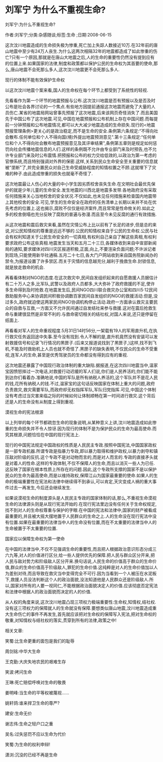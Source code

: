 # 刘军宁  为什么不重视生命?    
    
刘军宁:为什么不重视生命?    
作者:刘军宁;分类:杂感随谈;标签:生命 ;日期:2008-06-15    
这次汶川地震造成的生命损失极为惨重,死亡加上失踪人数接近10万.在32年前的唐山地震中至少有24万人丧生.为什么这两次相隔32年的地震都造成了如此惨重的伤亡?只有一个原因,那就是在唐山大地震之后,人的生命的重要性仍然没有提到应有的位置上来.如果国家的法律,制度和政策都以保护公民的生命权为其首要的使命,那么,唐山地震不会死那么多人,这次汶川地震更不会死那么多人.    
现行的体制不能有效保护生命权    
以这次汶川地震个案来看,国人的生命权在每个环节上都受到了系统性的轻视.    
先看看作为第一个环节的地震预报与公布.这次汶川地震是否有预报以及是否及时公布是社会各界讨论的一个焦点.有些地方因提前通报这次地震而避免了大量的人员伤亡.某省的地震局网站曾事先预报了这次地震,后来该网页奇怪消失了.而且美国先于中国公布了这次地震.可见,中国在地震预报和公布机制上存在中国问题.而每提前一分钟预报和公布地震情况,都可以大大减少地震造成的生命损失.现行的<地震预报管理条例>更关心的是政治稳定,而不是生命的安全.条例第六条规定:“不得向社会散布.任何单位和个人不得向国(境)外提出地震预测意见".第十三条规定:“任何单位和个人不得向社会散布地震预报意见及其评审结果",条例第五章则是规定如何惩罚向社会传播地震信息的人们.这样的条例既不允许由专业部门来及时预告,也不允许专业部门来及时公布震情.把预报和公布的权力交给低效的,以政治为第一考虑的官僚系统,而且特别强调对外界的保密.这样,关系到民众生命安全至关重要的信息就被“垄断"了,并完全置民众对自己生命受威胁程度的知情权置之不顾.这就埋下了灾难的种子.由此造成惨重的损失也就毫不奇怪了.    
这次地震最让人伤心的大量的中小学生因劣质校舍丧失生命.在文明社会最优先保护的就是少年儿童的生命安全.发生地震的川西北是地震多发带.各地政府没有采取任何措施来关心当地校舍的安全状况.不仅如此,也未见任何措施来检查国内地震带上其他校舍的安全.可见,学生的生命安全在政府的任务清单上长期以来并不处在优先考虑的位置上.这也揭示,腐败不仅仅是经济案件,而且常常是性命攸关的.如此之多的校舍倒塌也充分反映了腐败的普遍与弥漫.而且至今未见反腐的通行有效措施.    
从这次地震和震后救灾来看,虽然在灾情公布上比以前有了长足的进步,但是总的来说,对公民知情权的尊重是远远不够的.公民的知情权来自于公民的生命权.公民与社会有权利知道关于公民生命安全的一切真相,有权利自己亲自了解这些真相,有权利要求政府公布这些真相.地震发生当天和五月二十三日,各媒体收到来自中宣部新闻局的通知,要求媒体对四川灾区报道积极,正面,向上,不要渲染负面问题;不许派记者到现场,只能使用新华社通稿.五月二十七日,各大门户网站收到来自国务院新闻办的禁令,为报道设置了许多禁区.而关于灾情的信息越充分,越利于挽救生命.封锁信息,就是放走救命的机会.    
再看看体制对NGO的态度.在这次救灾中,民间自发组织起来的自愿救援人员据估计有二十万人之多,比军队,武警以及政府人员都多,大大弥补了政府救援的不足,使许多生命得到及时抢救.在地震发生后,民间NGO四川联合救灾办公室和四川5·12民间救助服务中心来协调民间积极协调数百家民间自发组织的NGO的救援活动.但是,没过多久,政府就迫使这两家民间NGO协调机构停止活动.政府一方面承认救灾主要民众的自救与互救,一方面又不允许民间通过自发结社来参与救援.这对在震后抢救生命与重建很显然是非常不利的.与救命密切相关的结社权,对国人来说,还只是停留在纸面上.    
再看看对军人的生命重视程度.5月31日14时56分,一架载有19人的军用直升机,在执行救灾任务返回途中失事.至今没有找到.令人不解的是,直升机竟然没有安装可以发射救援信号和记录飞行情况的黑匣子.(后来又报道说找到了黑匣子,)这样,找不到飞机,不能及时救助机上人员也就不奇怪了.黑匣子的缺失表明,不仅民众的生命不受重视,连军人的生命,甚至是优秀驾驶员的生命都没有得到应有的重视.    
这次地震还暴露了中国现行政治体制的重大缺陷.据报道,在这次四川地震当中,温家宝因愤怒摔过一次电话,对救援行动迟缓的军人们说,你们是人民养活的,你们能不能到达你们看着办.准确地说,中国的军队是所有纳税人养活的,这个军队并不是花人民的钱,花所有纳税人的钱.不过,温家宝的这句话反映国家在体制上重大的问题,政府负责救灾,救灾需要军队,而政府却无权指挥军队,军队归党指挥.可见,中国这个体制没有考虑过当灾害来临之际的时候如何让体制顺畅在第一时间进行救灾.这个背后还是人的生命没有从制度上得到重视.    
漠视生命的宪法根源    
以上列举的每个环节都疏忽生命的现象说明,从某种意义上讲,汶川地震造成如此惨重的生命损失并不令人惊讶.因为现行的体制不是为保护民众的生命为最高使命.而究其根源,问题恰恰在中国的现行宪法上.    
现行的中国宪法规定中国政权的性质是人民民主专政.按照中国宪法,中国国家政权是一部专政机器.所谓专政是指暴力专政,即以暴力取得和维护政权,以暴力剥夺和镇压敌对阶级的反抗.这个专政不是对动物而言的,而是对人而言的.专政的直接矛头就是对着人的性命.这样的专政体制,不仅不保障人的生命,而且以消灭一些人为已任.这反映了国家在根本性质上所存在的问题.因此,这个专政所支撑的国家不是以保护民众的生命为最高使命,而是以维持政权,保障江山为国家最重要的使命.如果人的生命的极端重要性在宪法和法律中继续得不到承认,可以肯定,天灾变成人祸的重大事件过去一再发生,今后还会继续发生.    
如果说漠视生命的制度源头是人民民主专政的国家体制的话,那么,不重视生命漠视生命的法律源头则是从现行宪法开始的.在现行宪法里边没有任何关于生命权规定,找不到对人的生命权尊重与保护的字眼.在中国的宪法和法律中,国家的财产被看成最重要的,并且被大摇大摆地置于人民群众的生命之上.人的生命没在现行宪法中没有位置.如果在最重要的法律当中人的生命没有位置,而在不太重要的法律当中人的生命被置于不太重要的位置.    
国家应以保障生命权为第一使命    
在中国的法律当中,不仅不见强调生命的重要性,而且把人根据政治意识形态分成三六九等,对人的价值进行区分,给一些人提供优先的保障.把人民与群众区分开来,把人民与敌对势力和阶级敌人区分开来.换句话说,人民生命的价值高于群众的生命价值,群众的生命价值高于阶级敌人,罪犯的生命价值.这纯粹是对人的生命价值加以人为差别对待,而且导致在救灾当中变得完全不可行.因为当看到一个人被压在水泥板下,救援人员没法判断这个人的政治面貌,没法知道他是人民群众还是阶级敌人.所以,国家对所有的人要一视同仁,不能根据政治面貌决定人的价值.应该彻底否定宪法和法律中根据人的政治面貌而决定的人的价值.    
从人权的角度来说,这次汶川地震凸现三项权力极端重要性:生命权,知情权,结社权.没有这三项权力的保障就人的生命就没有保障.要想类似唐山地震,汶川地震造成重大生命伤亡的事件不再发生,首先就应该把对生命权的保障写入宪法,把对生命权的敬重,对知情权与结社权的落实,贯穿到所有的法律,政策之中!    
    
相关文章:    
笑蜀:比生命更重的面包是我们的耻辱    
周剑铭:中华大生命    
王克勤:大庆失地农民的艰难生存    
笑波:拷问生命    
王琳:死亡赔偿呼唤对生命的敬畏    
姜明峰:当生命的平等权被蔑视......    
姚轩鸽:谁来捍卫生命的尊严?    
建安:生命无价    
谢志伟:生命之轻户口之重    
吴名:过失惩罚不应以生命为代价    
笑蜀:为生命的权利申辩!    
潇浏:沉没的已经不再是生命